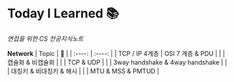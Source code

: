 # Today I Learned 📚

*면접을 위한 CS 전공지식노트*

**Network**
| Topic | 📖 |
| :----: | :----: |
| TCP / IP 4계층 | OSI 7 계층 & PDU |
|    | 캡슐화 & 비캡슐화 |
|      | TCP & UDP |
|      | 3way handshake & 4way handshake |
|      | 대칭키 & 비대칭키 & 해시 |
|    |  MTU & MSS & PMTUD |
